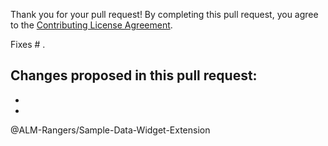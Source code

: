 Thank you for your pull request!
By completing this pull request, you agree to the [Contributing License Agreement](https://github.com/ALM-Rangers/Sample-Data-Widget-Extension/blob/master/.github/CLA.md).

Fixes # .

Changes proposed in this pull request:  
- 
- 
- 

@ALM-Rangers/Sample-Data-Widget-Extension